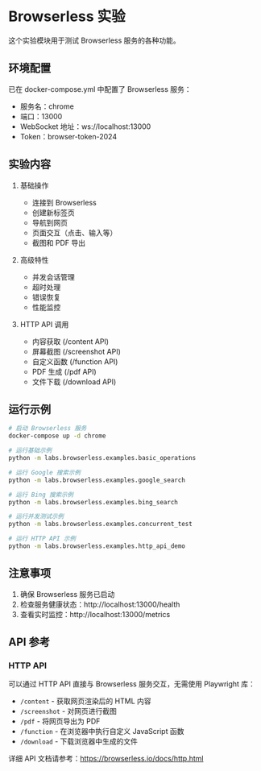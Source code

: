 # Browserless 实验

这个实验模块用于测试 Browserless 服务的各种功能。

## 环境配置

已在 docker-compose.yml 中配置了 Browserless 服务：
- 服务名：chrome
- 端口：13000
- WebSocket 地址：ws://localhost:13000
- Token：browser-token-2024

## 实验内容

1. 基础操作
   - 连接到 Browserless
   - 创建新标签页
   - 导航到网页
   - 页面交互（点击、输入等）
   - 截图和 PDF 导出

2. 高级特性
   - 并发会话管理
   - 超时处理
   - 错误恢复
   - 性能监控

3. HTTP API 调用
   - 内容获取 (/content API)
   - 屏幕截图 (/screenshot API)
   - 自定义函数 (/function API)
   - PDF 生成 (/pdf API)
   - 文件下载 (/download API)

## 运行示例

```bash
# 启动 Browserless 服务
docker-compose up -d chrome

# 运行基础示例
python -m labs.browserless.examples.basic_operations

# 运行 Google 搜索示例
python -m labs.browserless.examples.google_search

# 运行 Bing 搜索示例
python -m labs.browserless.examples.bing_search

# 运行并发测试示例
python -m labs.browserless.examples.concurrent_test

# 运行 HTTP API 示例
python -m labs.browserless.examples.http_api_demo
```

## 注意事项

1. 确保 Browserless 服务已启动
2. 检查服务健康状态：http://localhost:13000/health
3. 查看实时监控：http://localhost:13000/metrics 

## API 参考

### HTTP API

可以通过 HTTP API 直接与 Browserless 服务交互，无需使用 Playwright 库：

- `/content` - 获取网页渲染后的 HTML 内容
- `/screenshot` - 对网页进行截图
- `/pdf` - 将网页导出为 PDF
- `/function` - 在浏览器中执行自定义 JavaScript 函数
- `/download` - 下载浏览器中生成的文件

详细 API 文档请参考：https://browserless.io/docs/http.html 